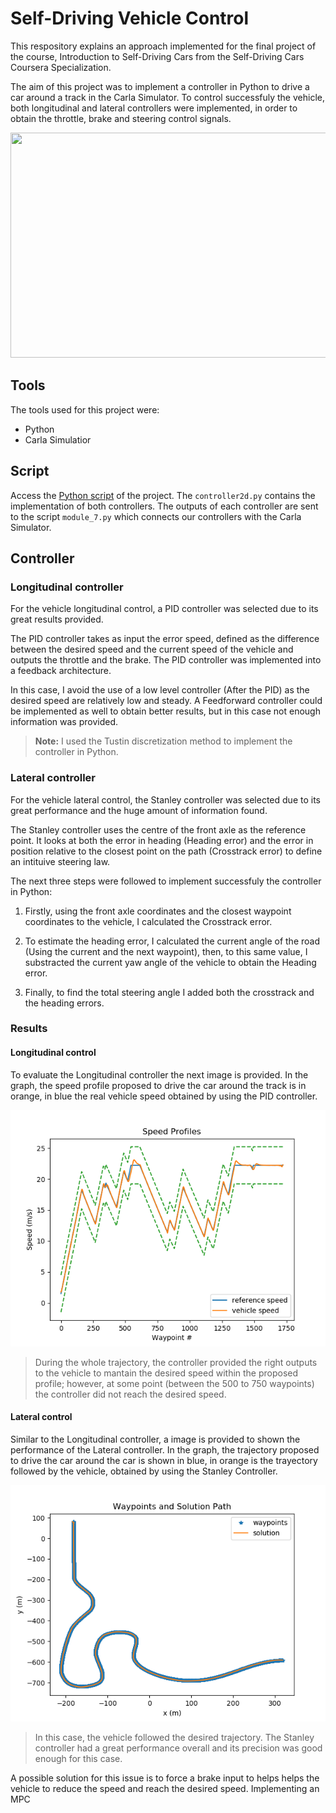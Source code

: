 # Self-Driving Vehicle Control
This respository explains an approach implemented for the final project of the course, Introduction to Self-Driving Cars from the Self-Driving Cars Coursera Specialization.

The aim of this project was to implement a controller in Python to drive a car around a track in the Carla Simulator. To control successfuly the vehicle, both longitudinal and lateral controllers were implemented, in order to obtain the throttle, brake and steering control signals.

<p align = "center">
<img src = "./demo_gif/Video_GIF.gif" height = "360" width = "630">
</p>

## Tools
The tools used for this project were:
* Python
* Carla Simulatior

## Script
Access the [Python script](https://github.com/kmilo7204/Self-Driving_Vehicle_Control/blob/master/controller2d.py) of the project. The `controller2d.py` contains the implementation of both controllers. The outputs of each controller are sent to the script `module_7.py` which connects our controllers with the Carla Simulator.


## Controller

### Longitudinal controller
For the vehicle longitudinal control, a PID controller was selected due to its great results provided.

The PID controller takes as input the error speed, defined as the difference between the desired speed and the current speed of the vehicle and outputs the throttle and the brake. The PID controller was implemented into a feedback architecture.

In this case, I avoid the use of a low level controller (After the PID) as the desired speed are relatively low and steady. A Feedforward controller could be implemented as well to obtain better results, but in this case not enough information was provided.

>**Note:** I used the Tustin discretization method to implement the controller in Python.

### Lateral controller
For the vehicle lateral control, the Stanley controller was selected due to its great performance and the huge amount of information found.

The Stanley controller uses the centre of the front axle as the reference point. It looks at both the error in heading (Heading error) and the error in position relative to the closest point on the path (Crosstrack error) to define an intituive steering law.

The next three steps were followed to implement successfuly the controller in Python:

1. Firstly, using the front axle coordinates and the closest waypoint coordinates to the vehicle, I calculated the Crosstrack error.

2. To estimate the heading error, I calculated the current angle of the road (Using the current and the next waypoint), then, to this same value, I substracted the current yaw angle of the vehicle to obtain the Heading error.

3. Finally, to find the total steering angle I added both the crosstrack and the heading errors.

### Results
#### Longitudinal control
To evaluate the Longitudinal controller the next image is provided. In the graph, the speed profile proposed to drive the car around the track is in orange, in blue the real vehicle speed obtained by using the PID controller.

<p align = "center">
<img  src = "./controller_output/Grade.png">
</p>

>During the whole trajectory, the controller provided the right outputs to the vehicle to mantain the desired speed within the proposed profile; however, at some point (between the 500 to 750 waypoints) the controller did not reach the desired speed. 


#### Lateral control
Similar to the Longitudinal controller, a image is provided to shown the performance of the Lateral controller. In the graph, the trajectory proposed to drive the car around the car is shown in blue, in orange is the trayectory followed by the vehicle, obtained by using the Stanley Controller.

<p align = "center">
<img  src = "./controller_output/Waypoints%20Solution.png">
</p>

>In this case, the vehicle followed the desired trajectory. The Stanley controller had a great performance overall and its precision was good enough for this case.


A possible solution for this issue is to force a brake input to helps helps the vehicle to reduce the speed and reach the desired speed.
Implementing an MPC 
